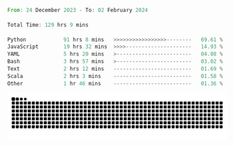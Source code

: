 <!--START_SECTION:waka-->

```rust
From: 24 December 2023 - To: 02 February 2024

Total Time: 129 hrs 9 mins

Python            91 hrs 8 mins   >>>>>>>>>>>>>>>>>--------   69.61 %
JavaScript        19 hrs 32 mins  >>>>---------------------   14.93 %
YAML              5 hrs 20 mins   >------------------------   04.08 %
Bash              3 hrs 57 mins   >------------------------   03.02 %
Text              2 hrs 12 mins   -------------------------   01.69 %
Scala             2 hrs 3 mins    -------------------------   01.58 %
Other             1 hr 46 mins    -------------------------   01.36 %
```

<!--END_SECTION:waka-->


<picture>
  <source media="(prefers-color-scheme: dark)" srcset="https://raw.githubusercontent.com/jeerawut97/jeerawut97/output/github-contribution-grid-snake.svg">
  <img alt="github contribution grid snake animation" src="https://raw.githubusercontent.com/jeerawut97/jeerawut97/output/github-contribution-grid-snake.svg">
</picture>
